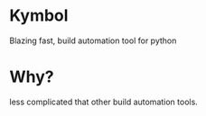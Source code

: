 # Kymbol
Blazing fast, build automation tool for python
# Why?
less complicated that other build automation tools.
